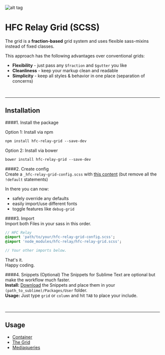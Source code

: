 ![alt tag](https://dl.dropboxusercontent.com/u/7534528/HFC/Relay/relay_logo.jpg)

# HFC Relay Grid (SCSS)
The grid is a **fraction-based** grid system and uses flexible sass-mixins instead of fixed classes.<br>

This approach has the following advantages over conventional grids:<br>

- **Flexibility** - just pass any ```$fraction``` and ```$gutter``` you like
- **Cleanliness** - keep your markup clean and readable
- **Simplicity** - keep all styles & behavior in one place (separation of concerns)


<br><hr>
## Installation

####1. Install the package<br>

Option 1: Install via npm
```sass
npm install hfc-relay-grid --save-dev
```

Option 2: Install via bower
```sass
bower install hfc-relay-grid --save-dev
```


####2. Create config<br> 
Create a `_hfc-relay-grid-config.scss` with [this content](src/_hfc-relay-grid-config.scss) (but remove all the `!default` statements) <br>

In there you can now:
- safely override any defaults
- easily import/use different fonts 
- toggle features like `debug-grid`


####3. Import<br> 
Import both Files in your sass in this order.
```sass
// HFC Relay
@import 'path/to/your/hfc-relay-grid-config.scss';
@import 'node_modules/hfc-relay/hfc-relay-grid.scss';

// Your other imports below.
```

That's it. <br>
Happy coding.


####4. Snippets (Optional)
The Snippets for Sublime Text are optional but make the workflow much faster. <br>
**Install:** [Download](https://dl.dropboxusercontent.com/u/7534528/HFC/Relay/snippets.zip) the Snippets and place them in your `(path_to_sublime)/Packages/User` folder.<br>
**Usage:** Just type `grid` or `column` and hit `TAB` to place your include.


<br><hr>
## Usage

- [Container](docs/container.md)
- [The Grid](docs/grid.md)
- [Mediaqueries](docs/mediaqueries.md)
